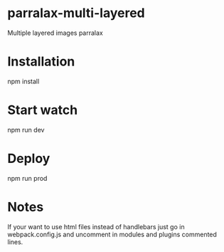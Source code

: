 # parralax-multi-layered
Multiple layered images parralax

# Installation

npm install

# Start watch
npm run dev

# Deploy
npm run prod

# Notes
If your want to use html files instead of handlebars just go in webpack.config.js and uncomment in modules and plugins commented lines.
